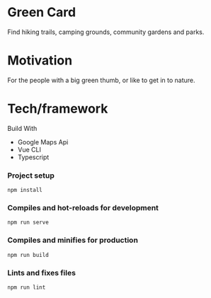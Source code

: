 # Green Card 

Find hiking trails, camping grounds, community gardens and parks. 

# Motivation

For the people with a big green thumb, or like to get in to nature. 


# Tech/framework

Build With   
- Google Maps Api
- Vue CLI
- Typescript 


### Project setup
```
npm install
```

### Compiles and hot-reloads for development
```
npm run serve
```

### Compiles and minifies for production
```
npm run build
```

### Lints and fixes files
```
npm run lint
```


